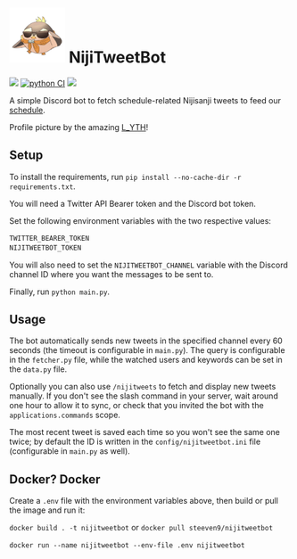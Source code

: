 # <img src="logo.jpg" width="100"> NijiTweetBot

[![](https://img.shields.io/github/license/Steeven9/NijiTweetBot)](/LICENSE)
[![python CI](https://github.com/Steeven9/NijiTweetBot/actions/workflows/docker-image.yml/badge.svg)](https://github.com/Steeven9/NijiTweetBot/actions/workflows/docker-image.yml)
![](https://img.shields.io/tokei/lines/github/Steeven9/NijiTweetBot)

A simple Discord bot to fetch schedule-related Nijisanji tweets to
feed our [schedule](https://nijien.vercel.app).

Profile picture by the amazing [L_YTH](https://twitter.com/lost_yth)!

## Setup

To install the requirements, run `pip install --no-cache-dir -r requirements.txt`.

You will need a Twitter API Bearer token and the Discord bot token.

Set the following environment variables with the two respective values:

```bash
TWITTER_BEARER_TOKEN
NIJITWEETBOT_TOKEN
```

You will also need to set the `NIJITWEETBOT_CHANNEL` variable with the
Discord channel ID where you want the messages to be sent to.

Finally, run `python main.py`.

## Usage

The bot automatically sends new tweets in the specified channel every 60 seconds
(the timeout is configurable in `main.py`). The query is configurable in the
`fetcher.py` file, while the watched users and keywords can be set in the `data.py` file.

Optionally you can also use `/nijitweets` to fetch and display new tweets manually.
If you don't see the slash command in your server, wait around one hour to allow it
to sync, or check that you invited the bot with the `applications.commands` scope.

The most recent tweet is saved each time so you won't see the same one twice;
by default the ID is written in the `config/nijitweetbot.ini` file
(configurable in `main.py` as well).

## Docker? Docker

Create a `.env` file with the environment variables above, then build or pull the image and run it:

`docker build . -t nijitweetbot` or `docker pull steeven9/nijitweetbot`

`docker run --name nijitweetbot --env-file .env nijitweetbot`
